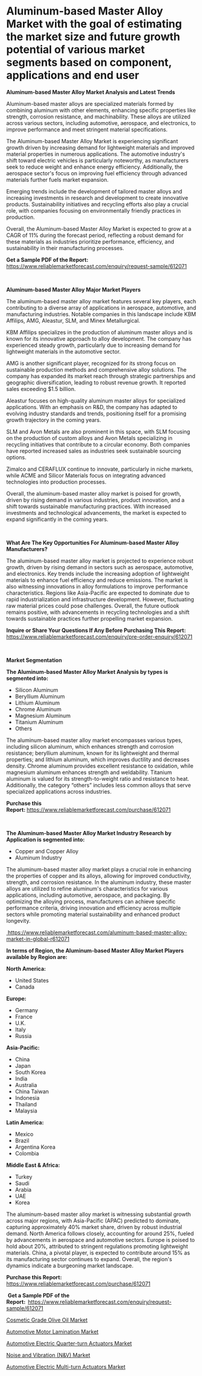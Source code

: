 <p><h1>Aluminum-based Master Alloy Market with the goal of estimating the market size and future growth potential of various market segments based on component, applications and end user</h1></p><p><strong>Aluminum-based Master Alloy Market Analysis and Latest Trends</strong></p>
<p><p>Aluminum-based master alloys are specialized materials formed by combining aluminum with other elements, enhancing specific properties like strength, corrosion resistance, and machinability. These alloys are utilized across various sectors, including automotive, aerospace, and electronics, to improve performance and meet stringent material specifications.</p><p>The Aluminum-based Master Alloy Market is experiencing significant growth driven by increasing demand for lightweight materials and improved material properties in numerous applications. The automotive industry's shift toward electric vehicles is particularly noteworthy, as manufacturers seek to reduce weight and enhance energy efficiency. Additionally, the aerospace sector's focus on improving fuel efficiency through advanced materials further fuels market expansion.</p><p>Emerging trends include the development of tailored master alloys and increasing investments in research and development to create innovative products. Sustainability initiatives and recycling efforts also play a crucial role, with companies focusing on environmentally friendly practices in production.</p><p>Overall, the Aluminum-based Master Alloy Market is expected to grow at a CAGR of 11% during the forecast period, reflecting a robust demand for these materials as industries prioritize performance, efficiency, and sustainability in their manufacturing processes.</p></p>
<p><strong>Get a Sample PDF of the Report:&nbsp;</strong> <a href="https://www.reliablemarketforecast.com/enquiry/request-sample/612071?utm_campaign=1134&utm_medium=2&utm_source=Github&utm_content=ia&utm_term=10122024&utm_id=aluminum-based-master-alloy">https://www.reliablemarketforecast.com/enquiry/request-sample/612071</a></p>
<p>&nbsp;</p>
<p><strong>Aluminum-based Master Alloy Major Market Players</strong></p>
<p><p>The aluminum-based master alloy market features several key players, each contributing to a diverse array of applications in aerospace, automotive, and manufacturing industries. Notable companies in this landscape include KBM Affilips, AMG, Aleastur, SLM, and Minex Metallurgical.</p><p>KBM Affilips specializes in the production of aluminum master alloys and is known for its innovative approach to alloy development. The company has experienced steady growth, particularly due to increasing demand for lightweight materials in the automotive sector.</p><p>AMG is another significant player, recognized for its strong focus on sustainable production methods and comprehensive alloy solutions. The company has expanded its market reach through strategic partnerships and geographic diversification, leading to robust revenue growth. It reported sales exceeding $1.5 billion.</p><p>Aleastur focuses on high-quality aluminum master alloys for specialized applications. With an emphasis on R&D, the company has adapted to evolving industry standards and trends, positioning itself for a promising growth trajectory in the coming years.</p><p>SLM and Avon Metals are also prominent in this space, with SLM focusing on the production of custom alloys and Avon Metals specializing in recycling initiatives that contribute to a circular economy. Both companies have reported increased sales as industries seek sustainable sourcing options.</p><p>Zimalco and CERAFLUX continue to innovate, particularly in niche markets, while ACME and Silicor Materials focus on integrating advanced technologies into production processes. </p><p>Overall, the aluminum-based master alloy market is poised for growth, driven by rising demand in various industries, product innovation, and a shift towards sustainable manufacturing practices. With increased investments and technological advancements, the market is expected to expand significantly in the coming years.</p></p>
<p>&nbsp;</p>
<p><strong>What Are The Key Opportunities For Aluminum-based Master Alloy Manufacturers?</strong></p>
<p><p>The aluminum-based master alloy market is projected to experience robust growth, driven by rising demand in sectors such as aerospace, automotive, and electronics. Key trends include the increasing adoption of lightweight materials to enhance fuel efficiency and reduce emissions. The market is also witnessing innovations in alloy formulations to improve performance characteristics. Regions like Asia-Pacific are expected to dominate due to rapid industrialization and infrastructure development. However, fluctuating raw material prices could pose challenges. Overall, the future outlook remains positive, with advancements in recycling technologies and a shift towards sustainable practices further propelling market expansion.</p></p>
<p><strong>Inquire or Share Your Questions If Any Before Purchasing This Report:</strong> <a href="https://www.reliablemarketforecast.com/enquiry/pre-order-enquiry/612071?utm_campaign=1134&utm_medium=2&utm_source=Github&utm_content=ia&utm_term=10122024&utm_id=aluminum-based-master-alloy">https://www.reliablemarketforecast.com/enquiry/pre-order-enquiry/612071</a></p>
<p>&nbsp;</p>
<p><strong>Market Segmentation</strong></p>
<p><strong>The Aluminum-based Master Alloy Market Analysis by types is segmented into:</strong></p>
<p><ul><li>Silicon Aluminum</li><li>Beryllium Aluminum</li><li>Lithium Aluminum</li><li>Chrome Aluminum</li><li>Magnesium Aluminum</li><li>Titanium Aluminum</li><li>Others</li></ul></p>
<p><p>The aluminum-based master alloy market encompasses various types, including silicon aluminum, which enhances strength and corrosion resistance; beryllium aluminum, known for its lightweight and thermal properties; and lithium aluminum, which improves ductility and decreases density. Chrome aluminum provides excellent resistance to oxidation, while magnesium aluminum enhances strength and weldability. Titanium aluminum is valued for its strength-to-weight ratio and resistance to heat. Additionally, the category “others” includes less common alloys that serve specialized applications across industries.</p></p>
<p><strong>Purchase this Report:&nbsp;</strong><a href="https://www.reliablemarketforecast.com/purchase/612071?utm_campaign=1134&utm_medium=2&utm_source=Github&utm_content=ia&utm_term=10122024&utm_id=aluminum-based-master-alloy">https://www.reliablemarketforecast.com/purchase/612071</a></p>
<p>&nbsp;</p>
<p><strong>The Aluminum-based Master Alloy Market Industry Research by Application is segmented into:</strong></p>
<p><ul><li>Copper and Copper Alloy</li><li>Aluminum Industry</li></ul></p>
<p><p>The aluminum-based master alloy market plays a crucial role in enhancing the properties of copper and its alloys, allowing for improved conductivity, strength, and corrosion resistance. In the aluminum industry, these master alloys are utilized to refine aluminum's characteristics for various applications, including automotive, aerospace, and packaging. By optimizing the alloying process, manufacturers can achieve specific performance criteria, driving innovation and efficiency across multiple sectors while promoting material sustainability and enhanced product longevity.</p></p>
<p><a href="https://www.reliablemarketforecast.com/aluminum-based-master-alloy-market-in-global-r612071?utm_campaign=1134&utm_medium=2&utm_source=Github&utm_content=ia&utm_term=10122024&utm_id=aluminum-based-master-alloy">&nbsp;https://www.reliablemarketforecast.com/aluminum-based-master-alloy-market-in-global-r612071</a></p>
<p><strong>In terms of Region, the Aluminum-based Master Alloy Market Players available by Region are:</strong></p>
<p>
    <p> <strong> North America: </strong>
        <ul>
            <li>United States</li>
            <li>Canada</li>
        </ul>
        </p> 
    <p> <strong> Europe: </strong>
        <ul>
            <li>Germany</li>
            <li>France</li>
            <li>U.K.</li>
            <li>Italy</li>
            <li>Russia</li>
        </ul>
        </p> 
    <p> <strong> Asia-Pacific: </strong>
        <ul>
            <li>China</li>
            <li>Japan</li>
            <li>South Korea</li>
            <li>India</li>
            <li>Australia</li>
            <li>China Taiwan</li>
            <li>Indonesia</li>
            <li>Thailand</li>
            <li>Malaysia</li>
        </ul>
        </p> 
    <p> <strong> Latin America: </strong>
        <ul>
            <li>Mexico</li>
            <li>Brazil</li>
            <li>Argentina Korea</li>
            <li>Colombia</li>
        </ul>
        </p> 
    <p> <strong> Middle East & Africa: </strong>
        <ul>
            <li>Turkey</li>
            <li>Saudi</li>
            <li>Arabia</li>
            <li>UAE</li>
            <li>Korea</li>
        </ul>
    </p>
    </p>
<p><p>The aluminum-based master alloy market is witnessing substantial growth across major regions, with Asia-Pacific (APAC) predicted to dominate, capturing approximately 40% market share, driven by robust industrial demand. North America follows closely, accounting for around 25%, fueled by advancements in aerospace and automotive sectors. Europe is poised to hold about 20%, attributed to stringent regulations promoting lightweight materials. China, a pivotal player, is expected to contribute around 15% as its manufacturing sector continues to expand. Overall, the region's dynamics indicate a burgeoning market landscape.</p></p>
<p><strong>Purchase this Report: </strong><a href="https://www.reliablemarketforecast.com/purchase/612071?utm_campaign=1134&utm_medium=2&utm_source=Github&utm_content=ia&utm_term=10122024&utm_id=aluminum-based-master-alloy">https://www.reliablemarketforecast.com/purchase/612071</a></p>
<p>&nbsp;<strong>Get a Sample PDF of the Report:&nbsp;&nbsp;</strong><a href="https://www.reliablemarketforecast.com/enquiry/request-sample/612071?utm_campaign=1134&utm_medium=2&utm_source=Github&utm_content=ia&utm_term=10122024&utm_id=aluminum-based-master-alloy">https://www.reliablemarketforecast.com/enquiry/request-sample/612071</a></p>
<p><strong></strong></p>
<p><p><a href="https://github.com/BryceTownsendr/Market-Research-Report-List-7/blob/main/cosmetic-grade-olive-oil-market.md?utm_campaign=1134&utm_medium=2&utm_source=Github&utm_content=ia&utm_term=10122024&utm_id=aluminum-based-master-alloy">Cosmetic Grade Olive Oil Market</a></p><p><a href="https://www.linkedin.com/pulse/data-global-automotive-motor-lamination-markets-share-size-2ycof?utm_campaign=1134&utm_medium=2&utm_source=Github&utm_content=ia&utm_term=10122024&utm_id=aluminum-based-master-alloy">Automotive Motor Lamination Market</a></p><p><a href="https://www.linkedin.com/pulse/th-score-market-0ptye?utm_campaign=1134&utm_medium=2&utm_source=Github&utm_content=ia&utm_term=10122024&utm_id=aluminum-based-master-alloy">Automotive Electric Quarter-turn Actuators Market</a></p><p><a href="https://www.linkedin.com/pulse/whats-driving-noise-vibration-nv-market-cagr-145-expected-from-hvgrf?utm_campaign=1134&utm_medium=2&utm_source=Github&utm_content=ia&utm_term=10122024&utm_id=aluminum-based-master-alloy">Noise and Vibration (N&V) Market</a></p><p><a href="https://www.linkedin.com/pulse/th-score-market-0ptye?utm_campaign=1134&utm_medium=2&utm_source=Github&utm_content=ia&utm_term=10122024&utm_id=aluminum-based-master-alloy">Automotive Electric Multi-turn Actuators Market</a></p></p>